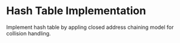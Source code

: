 # Hash Table Implementation
Implement hash table by appling closed address chaining model for collision handling.

